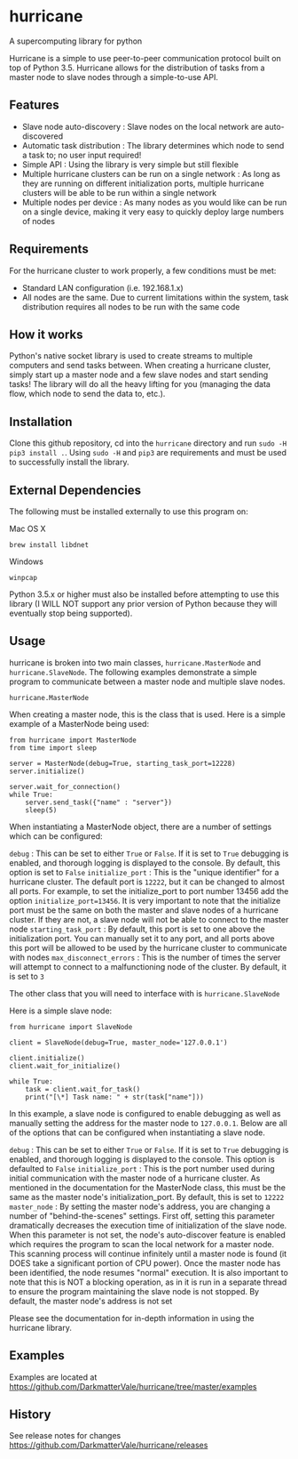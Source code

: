 # hurricane
A supercomputing library for python

Hurricane is a simple to use peer-to-peer communication protocol built on top of Python 3.5. Hurricane allows for the distribution of tasks from a master node to slave nodes through a simple-to-use API.

## Features

- Slave node auto-discovery : Slave nodes on the local network are auto-discovered
- Automatic task distribution : The library determines which node to send a task to; no user input required!
- Simple API : Using the library is very simple but still flexible
- Multiple hurricane clusters can be run on a single network : As long as they are running on different initialization ports, multiple hurricane clusters will be able to be run within a single network
- Multiple nodes per device : As many nodes as you would like can be run on a single device, making it very easy to quickly deploy large numbers of nodes

## Requirements

For the hurricane cluster to work properly, a few conditions must be met:

- Standard LAN configuration (i.e. 192.168.1.x)
- All nodes are the same. Due to current limitations within the system, task distribution requires all nodes to be run with the same code

## How it works

Python's native socket library is used to create streams to multiple computers and send tasks between. When creating a hurricane cluster, simply start up a master node and a few slave nodes and start sending tasks! The library will do all the heavy lifting for you (managing the data flow, which node to send the data to, etc.).

## Installation

Clone this github repository, cd into the ```hurricane``` directory and run ```sudo -H pip3 install .```. Using ```sudo -H``` and ```pip3``` are requirements and must be used to successfully install the library.

## External Dependencies

The following must be installed externally to use this program on:

Mac OS X

```
brew install libdnet
```

Windows

```
winpcap
```

Python 3.5.x or higher must also be installed before attempting to use this library (I WILL NOT support any prior version of Python because they will eventually stop being supported).

## Usage

hurricane is broken into two main classes, ```hurricane.MasterNode``` and ```hurricane.SlaveNode```. The following examples demonstrate a simple program to communicate between a master node and multiple slave nodes.

```hurricane.MasterNode```

When creating a master node, this is the class that is used. Here is a simple example of a MasterNode being used:

```
from hurricane import MasterNode
from time import sleep

server = MasterNode(debug=True, starting_task_port=12228)
server.initialize()

server.wait_for_connection()
while True:
    server.send_task({"name" : "server"})
    sleep(5)
```

When instantiating a MasterNode object, there are a number of settings which can be configured:

```debug``` : This can be set to either ```True``` or ```False```. If it is set to ```True``` debugging is enabled, and thorough logging is displayed to the console. By default, this option is set to ```False```
```initialize_port``` : This is the "unique identifier" for a hurricane cluster. The default port is ```12222```, but it can be changed to almost all ports. For example, to set the initialize_port to port number 13456 add the option ```initialize_port=13456```. It is very important to note that the initialize port must be the same on both the master and slave nodes of a hurricane cluster. If they are not, a slave node will not be able to connect to the master node
```starting_task_port``` : By default, this port is set to one above the initialization port. You can manually set it to any port, and all ports above this port will be allowed to be used by the hurricane cluster to communicate with nodes
```max_disconnect_errors``` : This is the number of times the server will attempt to connect to a malfunctioning node of the cluster. By default, it is set to ```3```

The other class that you will need to interface with is ```hurricane.SlaveNode```

Here is a simple slave node:

```
from hurricane import SlaveNode

client = SlaveNode(debug=True, master_node='127.0.0.1')

client.initialize()
client.wait_for_initialize()

while True:
    task = client.wait_for_task()
    print("[\*] Task name: " + str(task["name"]))
```

In this example, a slave node is configured to enable debugging as well as manually setting the address for the master node to ```127.0.0.1```. Below are all of the options that can be configured when instantiating a slave node.

```debug``` : This can be set to either ```True``` or ```False```. If it is set to ```True``` debugging is enabled, and thorough logging is displayed to the console. This option is defaulted to ```False```
```initialize_port``` : This is the port number used during initial communication with the master node of a hurricane cluster. As mentioned in the documentation for the MasterNode class, this must be the same as the master node's initialization_port. By default, this is set to ```12222```
```master_node``` : By setting the master node's address, you are changing a number of "behind-the-scenes" settings. First off, setting this parameter dramatically decreases the execution time of initialization of the slave node. When this parameter is not set, the node's auto-discover feature is enabled which requires the program to scan the local network for a master node. This scanning process will continue infinitely until a master node is found (it DOES take a significant portion of CPU power). Once the master node has been identified, the node resumes "normal" execution. It is also important to note that this is NOT a blocking operation, as in it is run in a separate thread to ensure the program maintaining the slave node is not stopped. By default, the master node's address is not set

Please see the documentation for in-depth information in using the hurricane library.

## Examples

Examples are located at https://github.com/DarkmatterVale/hurricane/tree/master/examples

## History

See release notes for changes https://github.com/DarkmatterVale/hurricane/releases
